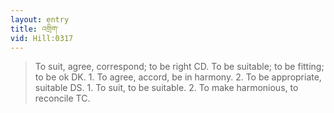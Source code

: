 ```yaml
---
layout: entry
title: འགྲིག་
vid: Hill:0317
---
```

> To suit, agree, correspond; to be right CD. To be suitable; to be fitting; to be ok DK. 1. To agree, accord, be in harmony. 2. To be appropriate, suitable DS. 1. To suit, to be suitable. 2. To make harmonious, to reconcile TC.
